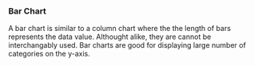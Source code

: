 ### Bar Chart

A bar chart is similar to a column chart where the the length of bars represents the data value. Althought alike, they are cannot be interchangably used. Bar charts are good for displaying large number of categories on the y-axis.
